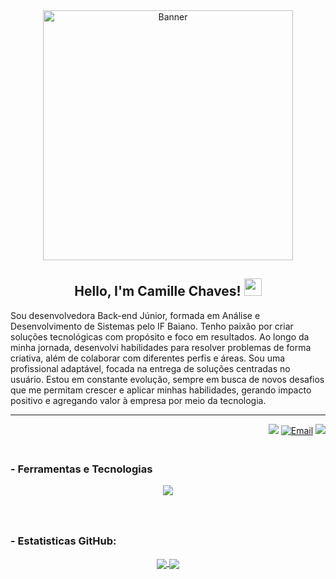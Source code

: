 
<div align="center">
  <img alt="Banner" height="400px" src="https://i.pinimg.com/originals/12/0a/26/120a2646c7bcbee09943a1a3501e43ac.gif"/>

  
  ## Hello, I'm Camille Chaves! <img src="https://media.giphy.com/media/hvRJCLFzcasrR4ia7z/giphy.gif" width="28">
</div>

Sou desenvolvedora Back-end Júnior, formada em Análise e Desenvolvimento de Sistemas pelo IF Baiano. Tenho paixão por criar soluções tecnológicas com propósito e foco em resultados. Ao longo da minha jornada, desenvolvi habilidades para resolver problemas de forma criativa, além de colaborar com diferentes perfis e áreas. Sou uma profissional adaptável, focada na entrega de soluções centradas no usuário. Estou em constante evolução, sempre em busca de novos desafios que me permitam crescer e aplicar minhas habilidades, gerando impacto positivo e agregando valor à empresa por meio da tecnologia.

---

<div align="right">
  <a href= "https://instagram.com/millyvasc" target="_blank"><img src="https://img.shields.io/badge/-Instagram-%23E4405F?style=for-the-badge&logo=instagram&logoColor=white" target="_blank"></a>
  <a href= "mailto:camillejaninecte@gmail.com" target="_blank"><img src="https://img.shields.io/badge/Gmail-D14836?style=for-the-badge&logo=gmail&logoColor=white" alt="Email"></a>
  <a href= "https://www.linkedin.com/in/millyvasc/" target="_blank"><img src="https://img.shields.io/badge/-LinkedIn-%230077B5?style=for-the-badge&logo=linkedin&logoColor=white" target="_blank"></a>
</div>

<!--<div id="toc" align="center">
  <img src="https://api.visitorbadge.io/api/VisitorHit?user=millyvsc&repo=github-visitors-badge&label=%F0%9F%91%80%20VISITORS&countColor=%237E30E1&labelColor=black"  />
  &nbsp;&nbsp;
  <img src="https://img.shields.io/github/followers/millyvsc?style=for-the-badge&label=%F0%9F%91%A5%20Followers&labelColor=black&color=%237E30E1" />
  &nbsp;&nbsp;
  <img src="https://img.shields.io/badge/dynamic/json?label=%F0%9F%93%A6%20REPOSITORIES&labelColor=black&color=%237E30E1&style=for-the-badge&query=public_repos&url=https://api.github.com/users/millyvsc" />
  &nbsp;&nbsp;
  <img src="https://img.shields.io/github/stars/millyvsc?style=for-the-badge&label=%E2%AD%90%20Stars&labelColor=black&color=%237E30E1" />
</div>-->

### <br> - Ferramentas e Tecnologias

<p align="center">
  <a href="https://skillicons.dev">
    <img src="https://skillicons.dev/icons?i=html,css,js,bootstrap,figma,py,django,php,laravel,c,java,eclipse,vscode,mysql,firebase,postgres,sqlite,docker,git,netlify,notion,windows" />
  </a>
</p>

### <br><br> - Estatisticas GitHub:

<div align="center">
  <a href="https://github.com/millyvasc">
  <img align="center" src="https://github-readme-stats.vercel.app/api?username=millyvsc&show_icons=true&theme=radical&include_all_commits=true&count_private=true"/>
  <img align="center" src="https://github-readme-stats.vercel.app/api/top-langs/?username=millyvsc&theme=radical&layout=compact&line_height=40&hide=css"/>
</div>

<!-- TOP repositorios?) -2 -->

 
